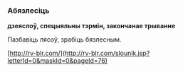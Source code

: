 ### Абязлесіць
**дзеяслоў, спецыяльны тэрмін, закончанае трыванне**

Пазбавіць лясоў, зрабіць бязлесным.

<a rel="author">[http://rv-blr.com/](http://rv-blr.com/slounik.jsp?letterId=0&maskId=0&pageId=76)</a>
